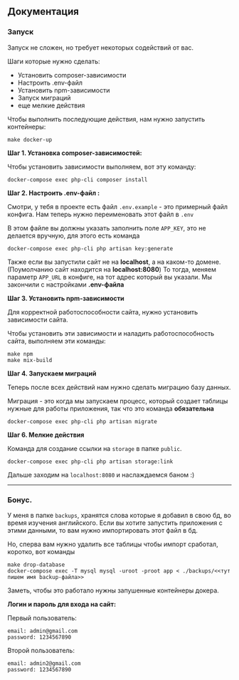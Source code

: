 ## Документация


### Запуск

Запуск не сложен, но требует некоторых содействий от вас. 

Шаги которые нужно сделать:
* Установить composer-зависимости
* Настроить .env-файл
* Установить npm-зависимости
* Запуск миграций
* еще мелкие действия

Чтобы выполнить последующие действия, нам нужно запустить контейнеры:
```
make docker-up
```


**Шаг 1. Установка composer-зависимостей:**

Чтобы установить зависимости выполняем, вот эту команду:
```
docker-compose exec php-cli composer install 
```


**Шаг 2. Настроить .env-файл :**

Смотри, у тебя в проекте есть файл `.env.example` - это примерный файл конфига.
Нам теперь нужно переименовать этот файл в `.env`

В этом файле вы должны указать заполнить поле `APP_KEY`, это не делается вручную, для этого есть команда
```
docker-compose exec php-cli php artisan key:generate 
```
Также если вы запустили сайт не на **localhost**, а на каком-то домене. (Поумолчанию сайт находится на **localhost:8080**) 
То тогда, меняем параметр `APP_URL` в конфиге, на тот адрес который вы указали.
Мы закончили с настройками **.env-файла**


**Шаг 3. Установить npm-зависимости**

Для корректной работоспособности сайта, нужно установить зависимости сайта.

Чтобы установить эти зависимости и наладить работоспособность сайта, выполняем эти команды:

```
make npm
make mix-build
```


**Шаг 4. Запускаем миграций**

Теперь после всех действий нам нужно сделать миграцию базу данных.

Миграция - это когда мы запускаем процесс, который создает таблицы нужные для работы приложения, так что это команда **обязательна**
```
docker-compose exec php-cli php artisan migrate
```


**Шаг 6. Мелкие действия**

Команда для создание ссылки на `storage` в папке `public`.

```
docker-compose exec php-cli php artisan storage:link 
```

Дальше заходим на `localhost:8080` и наслаждаемся баном :)

---
### Бонус.

У меня в папке `backups`, хранятся слова которые я добавил в свою бд, во время изучения английского.
Если вы хотите запустить приложения с этими данными, то вам нужно импортировать этот файл в бд.

Но, сперва вам нужно удалить все таблицы чтобы импорт сработал, коротко, вот команды
```
make drop-database
docker-compose exec -T mysql mysql -uroot -proot app < ./backups/<<тут пишем имя backup-файла>>
```

Заметь, чтобы это работало нужны запушенные контейнеры докера.


**Логин и пароль для входа на сайт:**

Первый пользователь:

    email: admin@gmail.com
    password: 1234567890

Второй пользователь:

    email: admin2@gmail.com
    password: 1234567890
